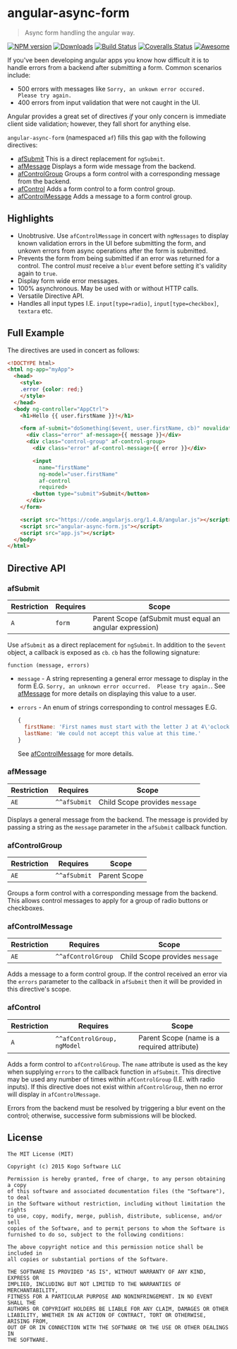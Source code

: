 # angular-async-form
> Async form handling the angular way.

[![NPM version][npm-image]][npm-url] [![Downloads][downloads-image]][npm-url] [![Build Status][travis-image]][travis-url] [![Coveralls Status][coveralls-image]][coveralls-url] [![Awesome][awesome-image]][awesome-url]

If you've been developing angular apps you know how difficult it is to handle
errors from a backend after submitting a form.  Common scenarios include:

* 500 errors with messages like `Sorry, an unkown error occured.  Please try again.`
* 400 errors from input validation that were not caught in the UI.

Angular provides a great set of directives _if_ your only concern is immediate client
side validation; however, they fall short for anything else.

`angular-async-form` (namespaced `af`) fills this gap with the following
directives:

* [afSubmit](#afsubmit)  This is a direct replacement for `ngSubmit`.
* [afMessage](#afmessage)  Displays a form wide message from the backend.
* [afControlGroup](#afcontrolgroup)  Groups a form control with a corresponding
message from the backend.
* [afControl](#afcontrol)  Adds a form control to a form control group.
* [afControlMessage](#afcontrolmessage)  Adds a message to a form control group.

## Highlights

* Unobtrusive.  Use `afControlMessage` in concert with `ngMessages` to display known
validation errors in the UI before submitting the form, and unkown errors from async
operations after the form is submitted.
* Prevents the form from being submitted if an error was returned for a control.  The
control _must_ receive a `blur` event before setting it's validity again to `true`.
* Display form wide error messages.
* 100% asynchronous.  May be used with or without HTTP calls.
* Versatile Directive API.
* Handles all input types I.E. `input[type=radio]`, `input[type=checkbox]`, `textara`
etc.

## Full Example
The directives are used in concert as follows:

```html
<!DOCTYPE html>
<html ng-app="myApp">
  <head>
    <style>
    .error {color: red;}
    </style>
  </head>
  <body ng-controller="AppCtrl">
    <h1>Hello {{ user.firstName }}!</h1>

    <form af-submit="doSomething($event, user.firstName, cb)" novalidate>
      <div class="error" af-message>{{ message }}</div>
      <div class="control-group" af-control-group>
        <div class="error" af-control-message>{{ error }}</div>

        <input
          name="firstName"
          ng-model="user.firstName"
          af-control
          required>
        <button type="submit">Submit</button>
      </div>
    </form>

    <script src="https://code.angularjs.org/1.4.8/angular.js"></script>
    <script src="angular-async-form.js"></script>
    <script src="app.js"></script>
  </body>
</html>
```

## Directive API

### afSubmit

|Restriction|Requires|Scope|
|----|----|----|
|`A`|`form`|Parent Scope (afSubmit must equal an angular expression)|

Use `afSubmit` as a direct replacement for `ngSubmit`.  In addition to the `$event`
object, a callback is exposed as `cb`.  `cb` has the following signature:

```
function (message, errors)
```

* `message` - A string representing a general error message to display in the form
E.G. `Sorry, an unknown error occurred.  Please try again.`.  See [afMessage](#afmessage)
for more details on displaying this value to a user.
* `errors` - An enum of strings corresponding to control messages E.G.

  ```javascript
  {
    firstName: 'First names must start with the letter J at 4\'oclock in the afternoon.',
    lastName: 'We could not accept this value at this time.'
  }
  ```
  See [afControlMessage](#afcontrolmessage) for more details.

### afMessage

|Restriction|Requires|Scope|
|----|----|----|
|`AE`|`^^afSubmit`|Child Scope provides `message`|

Displays a general message from the backend.  The message is provided by passing a
string as the `message` parameter in the `afSubmit` callback function.

### afControlGroup

|Restriction|Requires|Scope|
|----|----|----|
|`AE`|`^^afSubmit`|Parent Scope|

Groups a form control with a corresponding message from the backend.  This allows
control messages to apply for a group of radio buttons or checkboxes.

### afControlMessage

|Restriction|Requires|Scope|
|----|----|----|
|`AE`|`^^afControlGroup`|Child Scope provides `message`|

Adds a message to a form control group.  If the control received an error via the
`errors` parameter to the callback in `afSubmit` then it will be provided in this
directive's scope.

### afControl

|Restriction|Requires|Scope|
|----|----|----|
|`A`|`^^afControlGroup, ngModel`|Parent Scope (name is a required attribute)|

Adds a form control to `afControlGroup`.  The `name` attribute is used as the
key when supplying `errors` to the callback function in `afSubmit`.  This directive
may be used any number of times within `afControlGroup` (I.E. with radio inputs).
If this directive does not exist within `afControlGroup`, then no error will display
in `afControlMessage`.

Errors from the backend must be resolved by triggering a blur event on the control;
otherwise, successive form submissions will be blocked.

## License

``````
The MIT License (MIT)

Copyright (c) 2015 Kogo Software LLC

Permission is hereby granted, free of charge, to any person obtaining a copy
of this software and associated documentation files (the "Software"), to deal
in the Software without restriction, including without limitation the rights
to use, copy, modify, merge, publish, distribute, sublicense, and/or sell
copies of the Software, and to permit persons to whom the Software is
furnished to do so, subject to the following conditions:

The above copyright notice and this permission notice shall be included in
all copies or substantial portions of the Software.

THE SOFTWARE IS PROVIDED "AS IS", WITHOUT WARRANTY OF ANY KIND, EXPRESS OR
IMPLIED, INCLUDING BUT NOT LIMITED TO THE WARRANTIES OF MERCHANTABILITY,
FITNESS FOR A PARTICULAR PURPOSE AND NONINFRINGEMENT. IN NO EVENT SHALL THE
AUTHORS OR COPYRIGHT HOLDERS BE LIABLE FOR ANY CLAIM, DAMAGES OR OTHER
LIABILITY, WHETHER IN AN ACTION OF CONTRACT, TORT OR OTHERWISE, ARISING FROM,
OUT OF OR IN CONNECTION WITH THE SOFTWARE OR THE USE OR OTHER DEALINGS IN
THE SOFTWARE.
``````

[awesome-image]: https://cdn.rawgit.com/sindresorhus/awesome/d7305f38d29fed78fa85652e3a63e154dd8e8829/media/badge.svg
[awesome-url]: https://github.com/gianarb/awesome-angularjs#data-manage

[downloads-image]: http://img.shields.io/npm/dm/angular-async-form.svg
[npm-url]: https://npmjs.org/package/angular-async-form
[npm-image]: http://img.shields.io/npm/v/angular-async-form.svg

[travis-url]: https://travis-ci.org/kogosoftwarellc/angular-async-form
[travis-image]: http://img.shields.io/travis/kogosoftwarellc/angular-async-form.svg

[coveralls-url]: https://coveralls.io/r/kogosoftwarellc/angular-async-form
[coveralls-image]: http://img.shields.io/coveralls/kogosoftwarellc/angular-async-form/master.svg
